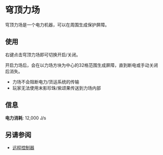 # 穹顶力场

穹顶力场是一个电力机器，可以在周围生成保护屏障。

## 使用

右键点击穹顶力场即可切换开启/关闭。

开启力场后，会在以力场方块为中心的32格范围生成屏障，直到断电或手动关闭后消失。

- 力场不会阻断电力/货运系统的传输
- 玩家无法使用末影珍珠/紫颂果传送到力场内部

## 信息

**电力消耗**: 12,000 J/s

## 另请参阅

- [远程控制器](/Remote-Controller)
